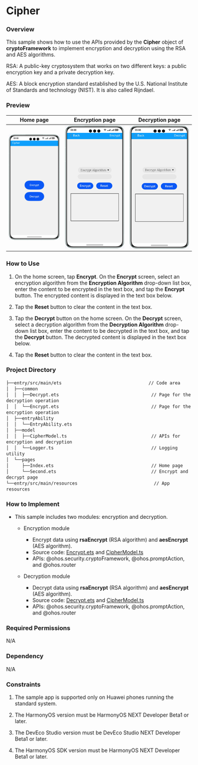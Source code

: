 # Cipher

### Overview

This sample shows how to use the APIs provided by the **Cipher** object of **cryptoFramework** to implement encryption and decryption using the RSA and AES algorithms.

RSA: A public-key cryptosystem that works on two different keys: a public encryption key and a private decryption key.

AES: A block encryption standard established by the U.S. National Institute of Standards and technology (NIST). It is also called Rijndael.

### Preview

| Home page                            | Encryption page                        | Decryption page                        |
|--------------------------------------|----------------------------------------|----------------------------------------|
| ![](screenshots/device/index.en.png) | ![](screenshots/device/encrypt.en.png) | ![](screenshots/device/decrypt.en.png) |

### How to Use

1. On the home screen, tap **Encrypt**. On the **Encrypt** screen, select an encryption algorithm from the **Encryption Algorithm** drop-down list box, enter the content to be encrypted in the text box, and tap the **Encrypt** button.
The encrypted content is displayed in the text box below.

2. Tap the **Reset** button to clear the content in the text box.

3. Tap the **Decrypt** button on the home screen. On the **Decrypt** screen, select a decryption algorithm from the **Decryption Algorithm** drop-down list box, enter the content to be decrypted in the text box, and tap the **Decrypt** button.
The decrypted content is displayed in the text box below.

4. Tap the **Reset** button to clear the content in the text box.

### Project Directory
```
├──entry/src/main/ets                                 // Code area
│  ├──common
│  │  ├──Decrypt.ets                                   // Page for the decryption operation
│  │  └──Encrypt.ets                                   // Page for the encryption operation
│  ├──entryAbility            
│  │  └──EntryAbility.ets            
│  ├──model            
│  │  ├──CipherModel.ts                                // APIs for encryption and decryption
│  │  └──Logger.ts                                     // Logging utility
│  └──pages            
│     ├──Index.ets                                     // Home page
│     └──Second.ets                                    // Encrypt and decrypt page
└──entry/src/main/resources                             // App resources
```

### How to Implement

* This sample includes two modules: encryption and decryption.
  * Encryption module
    * Encrypt data using **rsaEncrypt** (RSA algorithm) and **aesEncrypt** (AES algorithm).
    * Source code: [Encrypt.ets](entry/src/main/ets/common/Encrypt.ets) and [CipherModel.ts](entry/src/main/ets/model/CipherModel.ts)
    * APIs: @ohos.security.cryptoFramework, @ohos.promptAction, and @ohos.router

  * Decryption module
    * Decrypt data using **rsaEncrypt** (RSA algorithm) and **aesEncrypt** (AES algorithm).
    * Source code: [Decrypt.ets](entry/src/main/ets/common/Decrypt.ets) and [CipherModel.ts](entry/src/main/ets/model/CipherModel.ts)
    * APIs: @ohos.security.cryptoFramework, @ohos.promptAction, and @ohos.router
  
### Required Permissions

N/A

### Dependency

N/A

### Constraints

1. The sample app is supported only on Huawei phones running the standard system.

2. The HarmonyOS version must be HarmonyOS NEXT Developer Beta1 or later.

3. The DevEco Studio version must be DevEco Studio NEXT Developer Beta1 or later.

4. The HarmonyOS SDK version must be HarmonyOS NEXT Developer Beta1 or later.
